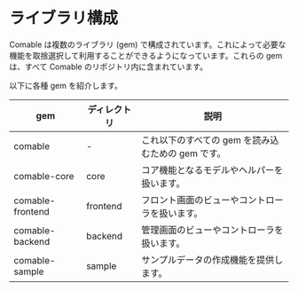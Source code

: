 # ライブラリ構成

Comable は複数のライブラリ (gem) で構成されています。これによって必要な機能を取捨選択して利用することができるようになっています。これらの gem は、すべて Comable のリポジトリ内に含まれています。

以下に各種 gem を紹介します。

<!---
#+ORGTBL: SEND gems orgtbl-to-gfm
| gem              | ディレクトリ | 説明                                               |
|------------------+--------------+----------------------------------------------------|
| comable          | -            | これ以下のすべての gem を読み込むための gem です。 |
| comable-core     | core         | コア機能となるモデルやヘルパーを扱います。         |
| comable-frontend | frontend     | フロント画面のビューやコントローラを扱います。     |
| comable-backend  | backend      | 管理画面のビューやコントローラを扱います。         |
| comable-sample   | sample       | サンプルデータの作成機能を提供します。             |
-->

<!--- BEGIN RECEIVE ORGTBL gems -->
| gem | ディレクトリ | 説明 |
|---|---|---|
| comable | - | これ以下のすべての gem を読み込むための gem です。 |
| comable-core | core | コア機能となるモデルやヘルパーを扱います。 |
| comable-frontend | frontend | フロント画面のビューやコントローラを扱います。 |
| comable-backend | backend | 管理画面のビューやコントローラを扱います。 |
| comable-sample | sample | サンプルデータの作成機能を提供します。 |
<!--- END RECEIVE ORGTBL gems -->
